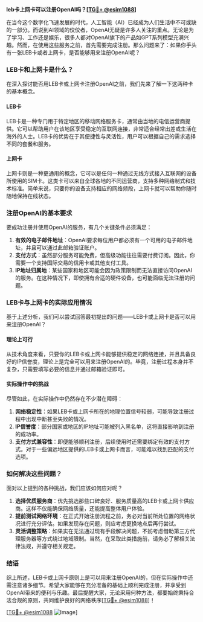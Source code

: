 **leb卡上网卡可以注册OpenAI吗？[[TG💪+ @esim1088](https://t.me/s/esim1088)]**

在当今这个数字化飞速发展的时代，人工智能（AI）已经成为人们生活中不可或缺的一部分。而说到AI领域的佼佼者，OpenAI无疑是许多人关注的重点。无论是为了学习、工作还是娱乐，很多人都对OpenAI旗下的产品如GPT系列模型充满兴趣。然而，在使用这些服务之前，首先需要完成注册。那么问题来了：如果你手头有一张LEB卡或者上网卡，是否能够用来注册OpenAI呢？

### LEB卡和上网卡是什么？

在深入探讨能否用LEB卡或上网卡注册OpenAI之前，我们先来了解一下这两种卡的基本概念。

#### LEB卡

LEB卡是一种专门用于特定地区的移动网络服务卡，通常由当地的电信运营商提供。它可以帮助用户在该地区享受稳定的互联网连接，非常适合经常出差或生活在海外的人士。LEB卡的优势在于其便捷性与灵活性，用户可以根据自己的需求选择不同的套餐和服务。

#### 上网卡

上网卡则是一种更通用的概念，它可以是任何一种通过无线方式接入互联网的设备所使用的SIM卡。这类卡可以来自全球各地的不同运营商，支持多种网络制式和技术标准。简单来说，只要你的设备支持相应的网络频段，上网卡就可以帮助你随时随地保持在线状态。

### 注册OpenAI的基本要求

要成功注册并使用OpenAI的服务，有几个关键条件必须满足：

1. **有效的电子邮件地址**：OpenAI要求每位用户都必须有一个可用的电子邮件地址，并且可以通过此邮箱验证账户。
2. **支付方式**：虽然部分服务可能免费，但高级功能往往需要付费订阅。因此，你需要一个支持国际交易的信用卡或其他支付工具。
3. **IP地址归属地**：某些国家和地区可能会因为政策限制而无法直接访问OpenAI的服务。在这种情况下，即使拥有合适的硬件设备，也可能面临无法注册的问题。

### LEB卡与上网卡的实际应用情况

基于上述分析，我们可以尝试回答最初提出的问题——LEB卡或上网卡是否可以用来注册OpenAI？

#### 理论上可行

从技术角度来看，只要你的LEB卡或上网卡能够提供稳定的网络连接，并且具备良好的IP信誉度，理论上是完全可以用来注册OpenAI的。毕竟，注册过程本身并不复杂，只需要填写必要的信息并通过邮箱验证即可。

#### 实际操作中的挑战

尽管如此，在实际操作中仍然存在不少潜在障碍：

1. **网络稳定性**：如果LEB卡或上网卡所在的地理位置信号较弱，可能导致注册过程中出现中断甚至失败的情况。
2. **IP信誉度**：部分国家或地区的IP地址可能被列入黑名单，这将直接影响到注册的成功率。
3. **支付方式兼容性**：即便能够顺利注册，后续使用时还需要绑定有效的支付方式。对于一些偏远地区提供的LEB卡或上网卡而言，可能难以找到匹配的支付选项。

### 如何解决这些问题？

面对以上提到的各种挑战，我们应该如何应对呢？

1. **选择优质服务商**：优先挑选那些口碑良好、服务质量高的LEB卡或上网卡供应商。这样不仅能确保网络质量，还能提高整体用户体验。
2. **提前测试网络环境**：在正式开始注册流程之前，务必对当前所处位置的网络状况进行充分评估。如果发现存在问题，则应考虑更换地点后再行尝试。
3. **灵活调整策略**：如果实在无法通过现有手段解决问题，不妨考虑借助第三方代理服务器等方式绕过地域限制。当然，在采取此类措施前，请务必了解相关法律法规，并遵守相关规定。

### 结语

综上所述，LEB卡或上网卡原则上是可以用来注册OpenAI的，但在实际操作中还需注意诸多细节。希望大家能够在充分准备的基础上顺利完成注册，并享受到OpenAI带来的便利与乐趣。最后提醒大家，无论采用何种方法，都要始终秉持合法合规的原则，共同维护良好的网络秩序[[TG💪+ @esim1088](https://t.me/s/esim1088)]！

[[TG💪+ @esim1088](https://t.me/s/esim1088) ![Image](https://i.postimg.cc/4NQfJmqS/Snipaste-2025-05-13-00-14-12.png)]